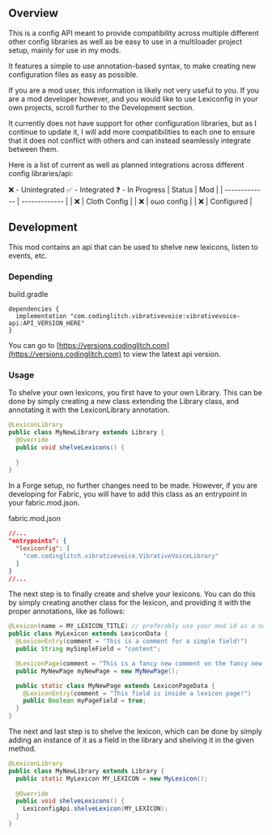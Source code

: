 ## Overview

This is a config API meant to provide compatibility across multiple different other config libraries as well as be easy to use in a multiloader project setup, mainly for use in my mods.

It features a simple to use annotation-based syntax, to make creating new configuration files as easy as possible.

If you are a mod user, this information is likely not very useful to you. If you are a mod developer however, and you would like to use Lexiconfig in your own projects, scroll further to the Development section.

It currently does not have support for other configuration libraries, but as I continue to update it, I will add more compatibilities to each one to ensure that it does not conflict with others and can instead seamlessly integrate between them.

Here is a list of current as well as planned integrations across different config libraries/api:

❌ - Unintegrated
✅ - Integrated
❓ - In Progress
|    Status     |    Mod    |
| ------------- | ------------- |
| ❌ | Cloth Config |
| ❌ | oωo config |
| ❌ | Configured |

## Development
This mod contains an api that can be used to shelve new lexicons, listen to events, etc.

### Depending

build.gradle
```
dependencies {
  implementation "com.codinglitch.vibrativevoice:vibrativevoice-api:API_VERSION_HERE"
}
```
You can go to [https://versions.codinglitch.com](https://versions.codinglitch.com) to view the latest api version.

### Usage
To shelve your own lexicons, you first have to your own Library. This can be done by simply creating a new class extending the Library class, and annotating it with the LexiconLibrary annotation.
```java
@LexiconLibrary
public class MyNewLibrary extends Library {
  @Override
  public void shelveLexicons() {
      
  }
}
```
In a Forge setup, no further changes need to be made. However, if you are developing for Fabric, you will have to add this class as an entrypoint in your fabric.mod.json.

fabric.mod.json
```json
//...
"entrypoints": {
  "lexiconfig": [
    "com.codinglitch.vibrativevoice.VibrativeVoiceLibrary"
  ]
}
//...
```

The next step is to finally create and shelve your lexicons. You can do this by simply creating another class for the lexicon, and providing it with the proper annotations, like as follows:
```java
@Lexicon(name = MY_LEXICON_TITLE) // preferably use your mod id as a name
public class MyLexicon extends LexiconData {
  @LexiconEntry(comment = "This is a comment for a simple field!")
  public String mySimpleField = "content";

  @LexiconPage(comment = "This is a fancy new comment on the fancy new category!")
  public MyNewPage myNewPage = new MyNewPage();

  public static class MyNewPage extends LexiconPageData {
    @LexiconEntry(comment = "This field is inside a lexicon page!")
    public Boolean myPageField = true;
  }
}
```

The next and last step is to shelve the lexicon, which can be done by simply adding an instance of it as a field in the library and shelving it in the given method.
```java
@LexiconLibrary
public class MyNewLibrary extends Library {
  public static MyLexicon MY_LEXICON = new MyLexicon();
  
  @Override
  public void shelveLexicons() {
    LexiconfigApi.shelveLexicon(MY_LEXICON);
  }
}
```
